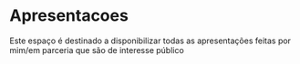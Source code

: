 # Apresentacoes
Este espaço é destinado a disponibilizar todas as apresentações feitas por mim/em parceria que são de interesse público 
